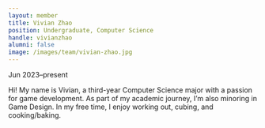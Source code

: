 ```yaml
---
layout: member
title: Vivian Zhao
position: Undergraduate, Computer Science
handle: vivianzhao
alumni: false
image: /images/team/vivian-zhao.jpg
---
```

Jun 2023–present

Hi! My name is Vivian, a third-year Computer Science major with a passion for game development. As part of my academic journey, I’m also minoring in Game Design. In my free time, I enjoy working out, cubing, and cooking/baking.
